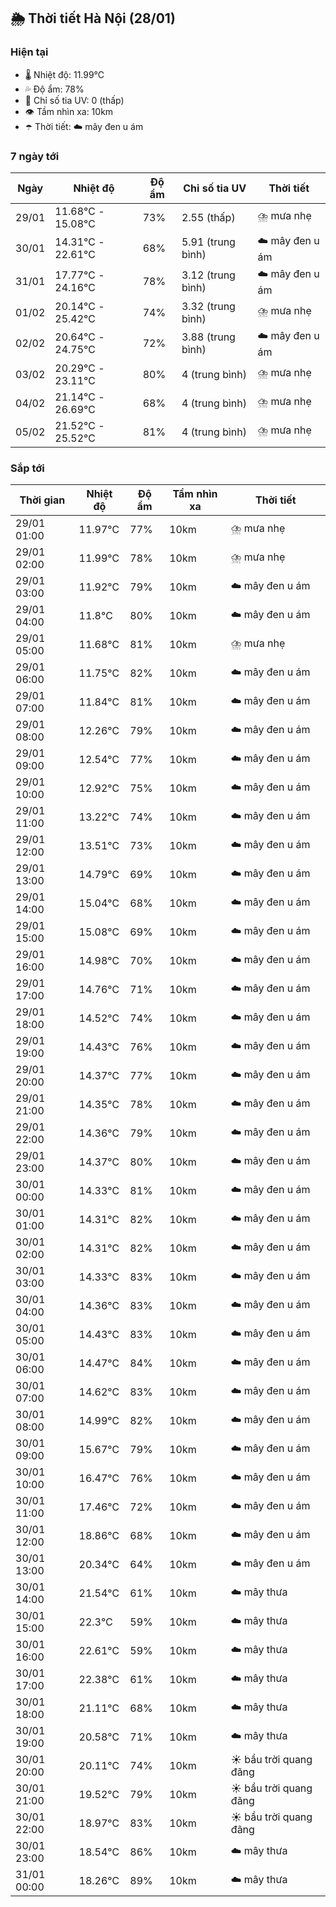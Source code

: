 ## 🌦️ Thời tiết Hà Nội (28/01)

### Hiện tại

- 🌡️ Nhiệt độ: 11.99℃
- 💦 Độ ẩm: 78%
- 🌟 Chỉ số tia UV: 0 (thấp)
- 👁️ Tầm nhìn xa: 10km
- ☂️ Thời tiết: ☁️ mây đen u ám

### 7 ngày tới

| Ngày | Nhiệt độ | Độ ẩm | Chỉ số tia UV | Thời tiết |
| --- | --- | --- | --- | --- |
| 29/01 | 11.68℃ - 15.08℃ | 73% | 2.55 (thấp) | ⛈️ mưa nhẹ |
| 30/01 | 14.31℃ - 22.61℃ | 68% | 5.91 (trung bình) | ☁️ mây đen u ám |
| 31/01 | 17.77℃ - 24.16℃ | 78% | 3.12 (trung bình) | ☁️ mây đen u ám |
| 01/02 | 20.14℃ - 25.42℃ | 74% | 3.32 (trung bình) | ⛈️ mưa nhẹ |
| 02/02 | 20.64℃ - 24.75℃ | 72% | 3.88 (trung bình) | ☁️ mây đen u ám |
| 03/02 | 20.29℃ - 23.11℃ | 80% | 4 (trung bình) | ⛈️ mưa nhẹ |
| 04/02 | 21.14℃ - 26.69℃ | 68% | 4 (trung bình) | ⛈️ mưa nhẹ |
| 05/02 | 21.52℃ - 25.52℃ | 81% | 4 (trung bình) | ⛈️ mưa nhẹ |

### Sắp tới

| Thời gian | Nhiệt độ | Độ ẩm | Tầm nhìn xa | Thời tiết |
| --- | --- | --- | --- | --- |
| 29/01 01:00 | 11.97℃ | 77% | 10km | ⛈️ mưa nhẹ |
| 29/01 02:00 | 11.99℃ | 78% | 10km | ⛈️ mưa nhẹ |
| 29/01 03:00 | 11.92℃ | 79% | 10km | ☁️ mây đen u ám |
| 29/01 04:00 | 11.8℃ | 80% | 10km | ☁️ mây đen u ám |
| 29/01 05:00 | 11.68℃ | 81% | 10km | ⛈️ mưa nhẹ |
| 29/01 06:00 | 11.75℃ | 82% | 10km | ☁️ mây đen u ám |
| 29/01 07:00 | 11.84℃ | 81% | 10km | ☁️ mây đen u ám |
| 29/01 08:00 | 12.26℃ | 79% | 10km | ☁️ mây đen u ám |
| 29/01 09:00 | 12.54℃ | 77% | 10km | ☁️ mây đen u ám |
| 29/01 10:00 | 12.92℃ | 75% | 10km | ☁️ mây đen u ám |
| 29/01 11:00 | 13.22℃ | 74% | 10km | ☁️ mây đen u ám |
| 29/01 12:00 | 13.51℃ | 73% | 10km | ☁️ mây đen u ám |
| 29/01 13:00 | 14.79℃ | 69% | 10km | ☁️ mây đen u ám |
| 29/01 14:00 | 15.04℃ | 68% | 10km | ☁️ mây đen u ám |
| 29/01 15:00 | 15.08℃ | 69% | 10km | ☁️ mây đen u ám |
| 29/01 16:00 | 14.98℃ | 70% | 10km | ☁️ mây đen u ám |
| 29/01 17:00 | 14.76℃ | 71% | 10km | ☁️ mây đen u ám |
| 29/01 18:00 | 14.52℃ | 74% | 10km | ☁️ mây đen u ám |
| 29/01 19:00 | 14.43℃ | 76% | 10km | ☁️ mây đen u ám |
| 29/01 20:00 | 14.37℃ | 77% | 10km | ☁️ mây đen u ám |
| 29/01 21:00 | 14.35℃ | 78% | 10km | ☁️ mây đen u ám |
| 29/01 22:00 | 14.36℃ | 79% | 10km | ☁️ mây đen u ám |
| 29/01 23:00 | 14.37℃ | 80% | 10km | ☁️ mây đen u ám |
| 30/01 00:00 | 14.33℃ | 81% | 10km | ☁️ mây đen u ám |
| 30/01 01:00 | 14.31℃ | 82% | 10km | ☁️ mây đen u ám |
| 30/01 02:00 | 14.31℃ | 82% | 10km | ☁️ mây đen u ám |
| 30/01 03:00 | 14.33℃ | 83% | 10km | ☁️ mây đen u ám |
| 30/01 04:00 | 14.36℃ | 83% | 10km | ☁️ mây đen u ám |
| 30/01 05:00 | 14.43℃ | 83% | 10km | ☁️ mây đen u ám |
| 30/01 06:00 | 14.47℃ | 84% | 10km | ☁️ mây đen u ám |
| 30/01 07:00 | 14.62℃ | 83% | 10km | ☁️ mây đen u ám |
| 30/01 08:00 | 14.99℃ | 82% | 10km | ☁️ mây đen u ám |
| 30/01 09:00 | 15.67℃ | 79% | 10km | ☁️ mây đen u ám |
| 30/01 10:00 | 16.47℃ | 76% | 10km | ☁️ mây đen u ám |
| 30/01 11:00 | 17.46℃ | 72% | 10km | ☁️ mây đen u ám |
| 30/01 12:00 | 18.86℃ | 68% | 10km | ☁️ mây đen u ám |
| 30/01 13:00 | 20.34℃ | 64% | 10km | ☁️ mây đen u ám |
| 30/01 14:00 | 21.54℃ | 61% | 10km | ☁️ mây thưa |
| 30/01 15:00 | 22.3℃ | 59% | 10km | ☁️ mây thưa |
| 30/01 16:00 | 22.61℃ | 59% | 10km | ☁️ mây thưa |
| 30/01 17:00 | 22.38℃ | 61% | 10km | ☁️ mây thưa |
| 30/01 18:00 | 21.11℃ | 68% | 10km | ☁️ mây thưa |
| 30/01 19:00 | 20.58℃ | 71% | 10km | ☁️ mây thưa |
| 30/01 20:00 | 20.11℃ | 74% | 10km | ☀️ bầu trời quang đãng |
| 30/01 21:00 | 19.52℃ | 79% | 10km | ☀️ bầu trời quang đãng |
| 30/01 22:00 | 18.97℃ | 83% | 10km | ☀️ bầu trời quang đãng |
| 30/01 23:00 | 18.54℃ | 86% | 10km | ☁️ mây thưa |
| 31/01 00:00 | 18.26℃ | 89% | 10km | ☁️ mây thưa |
